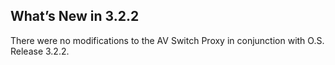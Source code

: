 ## What’s New in 3.2.2

There were no modifications to the AV Switch Proxy in conjunction with O.S. Release 3.2.2.